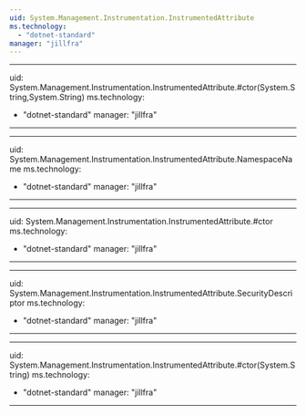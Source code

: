 ```yaml
---
uid: System.Management.Instrumentation.InstrumentedAttribute
ms.technology: 
  - "dotnet-standard"
manager: "jillfra"
---
```


---
uid: System.Management.Instrumentation.InstrumentedAttribute.#ctor(System.String,System.String)
ms.technology: 
  - "dotnet-standard"
manager: "jillfra"
---

---
uid: System.Management.Instrumentation.InstrumentedAttribute.NamespaceName
ms.technology: 
  - "dotnet-standard"
manager: "jillfra"
---

---
uid: System.Management.Instrumentation.InstrumentedAttribute.#ctor
ms.technology: 
  - "dotnet-standard"
manager: "jillfra"
---

---
uid: System.Management.Instrumentation.InstrumentedAttribute.SecurityDescriptor
ms.technology: 
  - "dotnet-standard"
manager: "jillfra"
---

---
uid: System.Management.Instrumentation.InstrumentedAttribute.#ctor(System.String)
ms.technology: 
  - "dotnet-standard"
manager: "jillfra"
---
